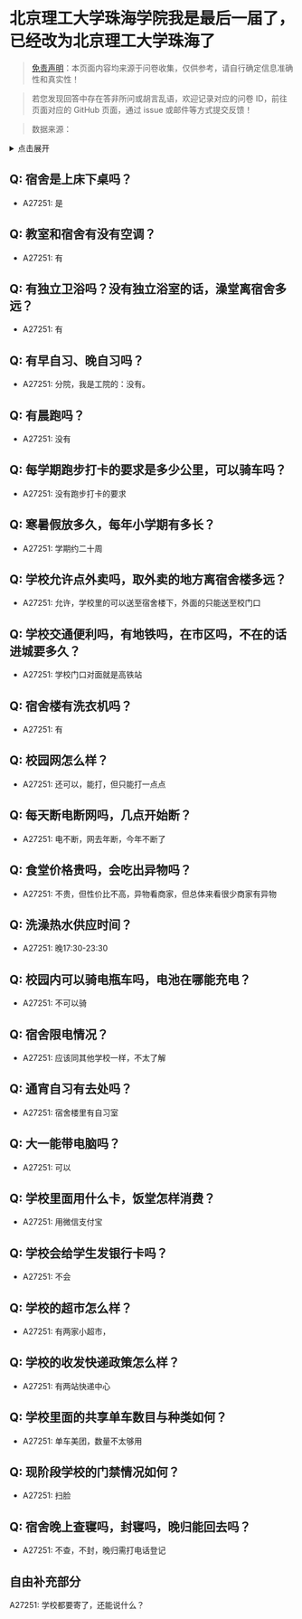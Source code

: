 # 北京理工大学珠海学院我是最后一届了，已经改为北京理工大学珠海了

> [免责声明](https://colleges.chat/#_3)：本页面内容均来源于问卷收集，仅供参考，请自行确定信息准确性和真实性！

> 若您发现回答中存在答非所问或胡言乱语，欢迎记录对应的问卷 ID，前往页面对应的 GitHub 页面，通过 issue 或邮件等方式提交反馈！

> 数据来源：

<details><summary>点击展开</summary>
<ul>
<li>A27251: 匿名 (2024 年 11 月)</li>
</ul>
</details>

## Q: 宿舍是上床下桌吗？

- A27251: 是

## Q: 教室和宿舍有没有空调？

- A27251: 有

## Q: 有独立卫浴吗？没有独立浴室的话，澡堂离宿舍多远？

- A27251: 有

## Q: 有早自习、晚自习吗？

- A27251: 分院，我是工院的：没有。

## Q: 有晨跑吗？

- A27251: 没有

## Q: 每学期跑步打卡的要求是多少公里，可以骑车吗？

- A27251: 没有跑步打卡的要求

## Q: 寒暑假放多久，每年小学期有多长？

- A27251: 学期约二十周

## Q: 学校允许点外卖吗，取外卖的地方离宿舍楼多远？

- A27251: 允许，学校里的可以送至宿舍楼下，外面的只能送至校门口

## Q: 学校交通便利吗，有地铁吗，在市区吗，不在的话进城要多久？

- A27251: 学校门口对面就是高铁站

## Q: 宿舍楼有洗衣机吗？

- A27251: 有

## Q: 校园网怎么样？

- A27251: 还可以，能打，但只能打一点点

## Q: 每天断电断网吗，几点开始断？

- A27251: 电不断，网去年断，今年不断了

## Q: 食堂价格贵吗，会吃出异物吗？

- A27251: 不贵，但性价比不高，异物看商家，但总体来看很少商家有异物

## Q: 洗澡热水供应时间？

- A27251: 晚17:30-23:30

## Q: 校园内可以骑电瓶车吗，电池在哪能充电？

- A27251: 不可以骑

## Q: 宿舍限电情况？

- A27251: 应该同其他学校一样，不太了解

## Q: 通宵自习有去处吗？

- A27251: 宿舍楼里有自习室

## Q: 大一能带电脑吗？

- A27251: 可以

## Q: 学校里面用什么卡，饭堂怎样消费？

- A27251: 用微信支付宝

## Q: 学校会给学生发银行卡吗？

- A27251: 不会

## Q: 学校的超市怎么样？

- A27251: 有两家小超市，

## Q: 学校的收发快递政策怎么样？

- A27251: 有两站快递中心

## Q: 学校里面的共享单车数目与种类如何？

- A27251: 单车美团，数量不太够用

## Q: 现阶段学校的门禁情况如何？

- A27251: 扫脸

## Q: 宿舍晚上查寝吗，封寝吗，晚归能回去吗？

- A27251: 不查，不封，晚归需打电话登记

## 自由补充部分

A27251: 学校都要寄了，还能说什么？
